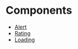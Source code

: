 # Components

- [Alert](/components/alert)
- [Rating](/components/rating)
- [Loading](/components/loading)
<!--do not remove - used by hygen-->
